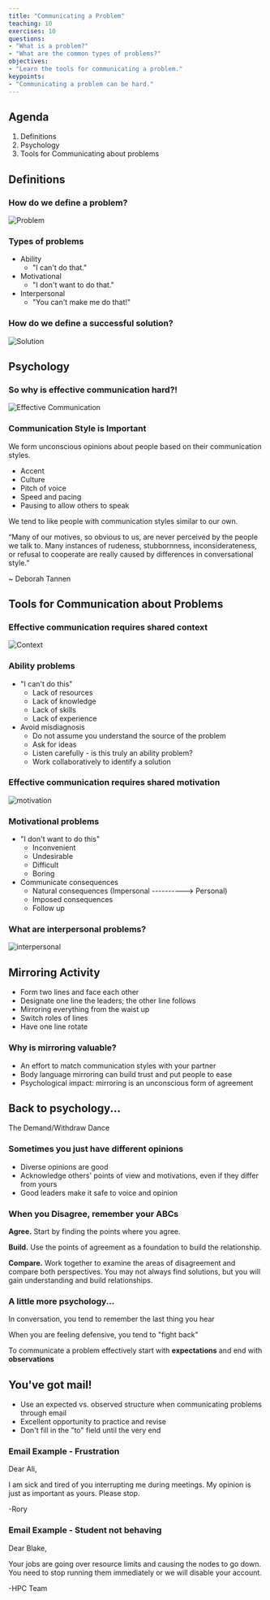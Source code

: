 ```yaml
---
title: "Communicating a Problem"
teaching: 10
exercises: 10
questions:
- "What is a problem?"
- "What are the common types of problems?"
objectives:
- "Learn the tools for communicating a problem."
keypoints:
- "Communicating a problem can be hard."
---
```

## Agenda
1. Definitions
2. Psychology
3. Tools for Communicating about problems

## Definitions
### How do we define a problem?

![Problem](//nguyentj.github.io/CyberAmbassadors-CMS/fig/probem.PNG)

### Types of problems
- Ability
  - "I can't do that."
- Motivational
  - "I don't want to do that."
- Interpersonal
  - "You can't make me do that!"

### How do we define a successful solution?

![Solution](//nguyentj.github.io/CyberAmbassadors-CMS/fig/solution.PNG)

## Psychology
### So why is effective communication hard?!
![Effective Communication](//nguyentj.github.io/CyberAmbassadors-CMS/fig/effective_communication.PNG)

### Communication Style is Important
We form unconscious opinions about people based on their communication styles.

- Accent
- Culture
- Pitch of voice
- Speed and pacing
- Pausing to allow others to speak

We tend to like people with communication styles similar to our own.

“Many of our motives, so obvious to us,
are never perceived by the people we talk to.
Many instances of rudeness, stubbornness, inconsiderateness, or refusal to cooperate are really caused by differences in conversational style.”

~ Deborah Tannen

## Tools for Communication about Problems
### Effective communication requires **shared context**
![Context](//nguyentj.github.io/CyberAmbassadors-CMS/fig/context.PNG)

### Ability problems
- "I can't do this"
  - Lack of resources
  - Lack of knowledge
  - Lack of skills
  - Lack of experience
- Avoid misdiagnosis
  - Do not assume you understand the source of the problem
  - Ask for ideas
  - Listen carefully - is this truly an ability problem?
  - Work collaboratively to identify a solution

### Effective communication requires **shared motivation**
![motivation](//nguyentj.github.io/CyberAmbassadors-CMS/fig/motivation.PNG)

### Motivational problems
- "I don't want to do this"
  - Inconvenient
  - Undesirable
  - Difficult
  - Boring
- Communicate consequences
  - Natural consequences (Impersonal ----------> Personal)
  - Imposed consequences
  - Follow up

### What are interpersonal problems?
![interpersonal](//nguyentj.github.io/CyberAmbassadors-CMS/fig/interpersonal.PNG)

## Mirroring Activity
- Form two lines and face each other
- Designate one line the leaders; the other line follows
- Mirroring everything from the waist up
- Switch roles of lines
- Have one line rotate

### Why is mirroring valuable?
- An effort to match communication styles with your partner
- Body language mirroring can build trust and put people to ease
- Psychological impact: mirroring is an unconscious form of agreement

## Back to psychology...
The Demand/Withdraw Dance

### Sometimes you just have different opinions
- Diverse opinions are good
- Acknowledge others' points of view and motivations, even if they differ from yours
- Good leaders make it safe to voice and opinion

### When you Disagree, remember your ABCs
**Agree.** Start by finding the points where you agree.

**Build.** Use the points of agreement as a foundation to build the relationship.

**Compare.** Work together to examine the areas of disagreement and compare both perspectives. You may not always find solutions, but you will gain understanding and build relationships.

### A little more psychology...
In conversation, you tend to remember the last thing you hear

When you are feeling defensive, you tend to "fight back"

To communicate a problem effectively start with **expectations** and end with **observations**

## You've got mail!
- Use an expected vs. observed structure when communicating problems through email
- Excellent opportunity to practice and revise
- Don't fill in the "to" field until the very end

### Email Example - Frustration
Dear Ali,

I am sick and tired of you interrupting me during meetings. My opinion is just as important as yours. Please stop.

-Rory

### Email Example - Student not behaving
Dear Blake,

Your jobs are going over resource limits and causing the nodes to go down. You need to stop running them immediately or we will disable your account.

-HPC Team
